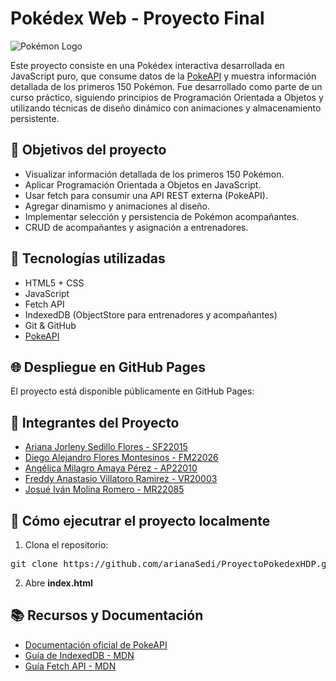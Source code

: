 # Pokédex Web - Proyecto Final

![Pokémon Logo](https://upload.wikimedia.org/wikipedia/commons/thumb/9/98/International_Pok%C3%A9mon_logo.svg/2560px-International_Pok%C3%A9mon_logo.svg.png)

Este proyecto consiste en una Pokédex interactiva desarrollada en JavaScript puro, que consume datos de la [PokeAPI](https://pokeapi.co/docs/v2) y muestra información detallada de los primeros 150 Pokémon. Fue desarrollado como parte de un curso práctico, siguiendo principios de Programación Orientada a Objetos y utilizando técnicas de diseño dinámico con animaciones y almacenamiento persistente.

## 🎯 Objetivos del proyecto

- Visualizar información detallada de los primeros 150 Pokémon.
- Aplicar Programación Orientada a Objetos en JavaScript.
- Usar fetch para consumir una API REST externa (PokeAPI).
- Agregar dinamismo y animaciones al diseño.
- Implementar selección y persistencia de Pokémon acompañantes.
- CRUD de acompañantes y asignación a entrenadores.

## 🧱 Tecnologías utilizadas

- HTML5 + CSS
- JavaScript
- Fetch API
- IndexedDB (ObjectStore para entrenadores y acompañantes)
- Git & GitHub
- [PokeAPI](https://pokeapi.co/docs/v2)

## 🌐 Despliegue en GitHub Pages

El proyecto está disponible públicamente en GitHub Pages:

## 👥 Integrantes del Proyecto

- [Ariana Jorleny Sedillo Flores - SF22015](https://github.com/arianaSedi)
- [Diego Alejandro Flores Montesinos - FM22026](https://github.com/XxAlexX003)
- [Angélica Milagro Amaya Pérez - AP22010](https://github.com/AngelicaPerez12)
- [Freddy Anastasio Villatoro Ramirez - VR20003](https://github.com/FreddyJr30)
- [Josué Iván Molina Romero - MR22085](https://github.com/ToteMolina)

## 📁 Cómo ejecutrar el proyecto localmente

1. Clona el repositorio:
<pre>git clone https://github.com/arianaSedi/ProyectoPokedexHDP.git</pre>
2. Abre **index.html**

## 📚 Recursos y Documentación
- [Documentación oficial de PokeAPI](https://pokeapi.co/docs/v2)
- [Guía de IndexedDB - MDN](https://developer.mozilla.org/en-US/docs/Web/API/IndexedDB_API)
- [Guía Fetch API - MDN](https://developer.mozilla.org/en-US/docs/Web/API/Fetch_API)
